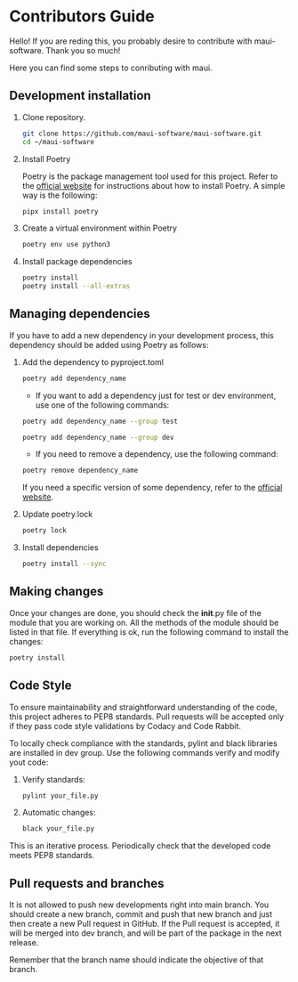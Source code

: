 # Contributors Guide
Hello! If you are reding this, you probably desire to
contribute with maui-software. Thank you so much!

Here you can find some steps to conributing with maui.

## Development installation

1. Clone repository.

	```bash
	git clone https://github.com/maui-software/maui-software.git
	cd ~/maui-software
	```

2. Install Poetry

	Poetry is the package management tool used for this project. 
	Refer to the 
	[official website](https://python-poetry.org/docs/#installing-with-pipx) 
	for instructions about how to install Poetry.
	A simple way is the following:

	```bash
	pipx install poetry
	```

3. Create a virtual environment within Poetry

	```bash
	poetry env use python3
	```

4. Install package dependencies

	```bash
	poetry install
	poetry install --all-extras
	```


## Managing dependencies

If you have to add a new dependency in your development process,
 this dependency should be added using Poetry as follows:

1. Add the dependency to pyproject.toml

	```bash
	poetry add dependency_name
	```

	* If you want to add a dependency just for test or dev environment, use one of the following commands:

	```bash
	poetry add dependency_name --group test
	```

	```bash
	poetry add dependency_name --group dev
	```

	* If you need to remove a dependency, use the following command:

	```bash
	poetry remove dependency_name
	```

	If you need a specific version of some dependency, refer to the [official website](https://python-poetry.org/docs/managing-dependencies/).

2. Update poetry.lock

	```bash
	poetry lock
	```

3. Install dependencies

	```bash
	poetry install --sync
	```

## Making changes

Once your changes are done, you should check the __init__.py
file of the module that you are working on. 
All the methods of the module should be listed in that file. 
If everything is ok, run the following command to install the changes:

```bash
poetry install
```

## Code Style


To ensure maintainability and straightforward understanding of the code,
this project adheres to PEP8 standards. Pull requests will be accepted
only if they pass code style validations by Codacy and Code Rabbit.

To locally check compliance with the standards, pylint and black libraries
are installed in dev group. Use the following commands verify and modify
yout code:

1. Verify standards:
	
	```bash
	pylint your_file.py
	```
2. Automatic changes:

	```bash
	black your_file.py
	```

This is an iterative process. Periodically check that the developed code
meets PEP8 standards.


## Pull requests and branches

It is not allowed to push new developments right into main branch. 
You should create a new branch, commit and push 
that new branch and just then create a new Pull request in GitHub. 
If the Pull request is accepted, it will be merged into dev branch, 
and will be part of the package in the next release.

Remember that the branch name should indicate the objective of that branch.
